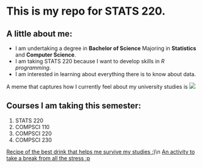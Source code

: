 # This is my repo for STATS 220. 

## A little about me:

- I am undertaking a degree in **Bachelor of Science** Majoring in **Statistics** and **Computer Science**.
- I am taking STATS 220 because I want to develop skills in *R programming*.
- I am interested in learning about everything there is to know about data.

A meme that captures how I currently feel about my university studies is ![](https://media.giphy.com/media/W4aKCI7mygvEQ/giphy.gif?cid=ecf05e47m49h9s2krmxlcn8v0fnljqxhnyyvexq1c1p6t9x3&ep=v1_gifs_search&rid=giphy.gif&ct=g)

## Courses I am taking this semester:

1. STATS 220
2.  COMPSCI 110
3.  COMPSCI 220
4.  COMPSCI 230

[Recipe of the best drink that helps me survive my studies :)](https://youtu.be/jh-nxIk5kBM?si=kC0GSdWc52vhYULQ)\n
[An activity to take a break from all the stress :p](https://www.thecolor.com/)

